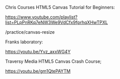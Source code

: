 Chris Courses HTML5 Canvas Tutorial for Beginners:

https://www.youtube.com/playlist?list=PLpPnRKq7eNW3We9VdCfx9fprhqXHwTPXL

/practice/canvas-resize



Franks laboratory:

https://youtu.be/Yvz_axxWG4Y



Traversy Media HTML5 Canvas Crash Course;

https://youtu.be/gm1QtePAYTM